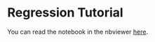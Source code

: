 # Regression Tutorial

You can read the notebook in the nbviewer [here](http://nbviewer.ipython.org/github/AlexanderFabisch/regression-tutorial/blob/master/regression.ipynb).
